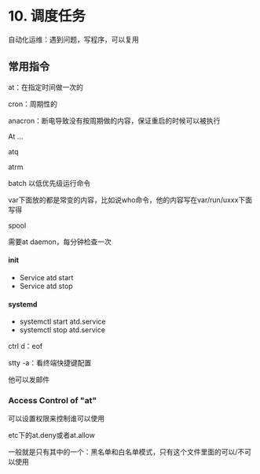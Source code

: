 # 10. 调度任务

自动化运维：遇到问题，写程序，可以复用

## 常用指令

at：在指定时间做一次的

cron：周期性的

anacron：断电导致没有按周期做的内容，保证重启的时候可以被执行

At ...

atq

atrm

batch 以低优先级运行命令

var下面放的都是常变的内容，比如说who命令，他的内容写在var/run/uxxx下面写得

spool

需要at daemon，每分钟检查一次

#### init

- Service atd start
- Service atd stop

#### systemd

- systemctl start atd.service
- systemctl stop atd.service

ctrl d：eof

stty -a：看终端快捷键配置

他可以发邮件

### Access Control of "at"

可以设置权限来控制谁可以使用

etc下的at.deny或者at.allow

一般就是只有其中的一个：黑名单和白名单模式，只有这个文件里面的可以/不可以使用
